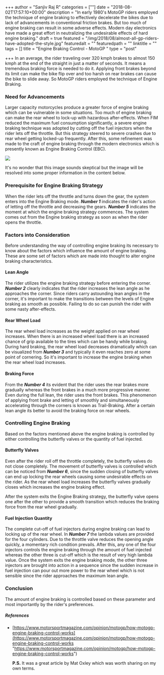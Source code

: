 +++
author = "Sanjiv Raj R"
categories = [""]
date = "2018-08-02T17:57:10+00:00"
description = "In early 1980's MotoGP riders employed the technique of engine braking to effectively decelerate the bikes due to lack of advancements in conventional friction brakes. But too much of engine braking can result in some adverse effects. Modern day electronics have made a great effort in neutralizing the undesirable effects of hard engine braking."
draft = true
featured = "/img/2018/08/almost-all-gp-riders-have-adopted-the-style.jpg"
featuredalt = ""
featuredpath = ""
linktitle = ""
tags = []
title = "Engine Braking Control - MotoGP "
type = "post"

+++
In an average, the rider traveling over 320 kmph brakes to almost 150 kmph at the end of the straight in just a matter of seconds. It means a tremendous braking force is needed to do it. Applying front brakes beyond its limit can make the bike flip over and too harsh on rear brakes can cause the bike to slide away. So MotoGP riders employed the technique of Engine Braking.

### Need for Advancements

Larger capacity motorcycles produce a greater force of engine braking which can be vulnerable in some situations. Too much of engine braking can make the rear wheel to lock-up with hazardous after-effects. When FIM reduced the maximum fuel consumption significantly, a severe engine braking technique was adopted by cutting off the fuel injectors when the rider lets off the throttle. But this strategy steered to severe crashes due to rear wheel getting locked-up frequently. After this, some refinement was made to the craft of engine braking through the modern electronics which is presently known as Engine Braking Control (EBC).

![](/img/2018/08/motor_sport_blog_3_january_2017_ebc_graph.png)

It's no wonder that this image sounds skeptical but the image will be resolved into some proper information in the content below.

### Prerequisite for Engine Braking Strategy

When the rider lets off the throttle and turns down the gear, the system enters into the Engine Braking mode. **_Number 1_** indicates the rider's action of letting off the throttle and decreasing the gears. **_Number 5_** indicates the moment at which the engine braking strategy commences. The system comes out from the Engine braking strategy as soon as when the rider opens the throttle.

### Factors into Consideration

Before understanding the way of controlling engine braking its necessary to know about the factors which influence the amount of engine braking. These are some set of factors which are made into thought to alter engine braking characteristics.

#### Lean Angle

The rider utilizes the engine braking strategy before entering the corner. **_Number 2_** clearly indicates that the rider increases the lean angle as he approaches the corner. Since riders carry astounding lean angles in the corner, it's important to make the transitions between the levels of Engine braking as smooth as possible. Failing to do so can punish the rider with some nasty after-effects.

#### Rear Wheel Load

The rear wheel load increases as the weight applied on rear wheel increases. When there is an increased wheel load there is an increased chance of grip available to the tires which can be handy while braking. During hard braking, the rear wheel load decreases dramatically which can be visualized from **_Number 3_** and typically it even reaches zero at some point of cornering. So it's important to increase the engine braking when the rear wheel load increases.

#### Braking Force

From the **_Number 4_** its evident that the rider uses the rear brakes more gradually whereas the front brakes in a much more progressive manner. Even during the full lean, the rider uses the front brakes. This phenomenon of applying front brake and letting of smoothly and simultaneously accelerating through the corners is known as Trail-Braking. After a certain lean angle its better to avoid the braking force on rear wheels.

### Controlling Engine Braking

Based on the factors mentioned above the engine braking is controlled by either controlling the butterfly valves or the quantity of fuel injected.

#### Butterfly Valves

Even after the rider roll off the throttle completely, the butterfly valves do not close completely. The movement of butterfly valves is controlled which can be noticed from **_Number 6_**, since the sudden closing of butterfly valves can end up locking the rear wheels causing some undesirable effects on the rider. As the rear wheel load increases the butterfly valves gradually closes which increases the engine braking effect. 

After the system exits the Engine Braking strategy, the butterfly valve opens one after the other to provide a smooth transition which reduces the braking force from the rear wheel gradually.

#### Fuel Injection Quantity

The complete cut-off of fuel injectors during engine braking can lead to locking up of the rear wheel. In **_Number 7_**  the lambda values are provided for the four cylinders. Due to the throttle valve reduces the opening angle quickly, a momentary rich condition prevails. After this, any one of the four injectors controls the engine braking through the amount of fuel injected whereas the other three is cut-off which is the result of very high lambda value. Once the system exits the engine braking mode, the other three injectors are brought into action in a sequence since the sudden increase in fuel injection can pour out more power to the rear wheel which is not sensible since the rider approaches the maximum lean angle. 

### Conclusion

The amount of engine braking is controlled based on these parameter and most importantly by the rider's preferences.

##### References

* [https://www.motorsportmagazine.com/opinion/motogp/how-motogp-engine-braking-control-works](https://www.motorsportmagazine.com/opinion/motogp/how-motogp-engine-braking-control-works "https://www.motorsportmagazine.com/opinion/motogp/how-motogp-engine-braking-control-works") 

  **P.S.** It was a great article by Mat Oxley which was worth sharing on my own terms.